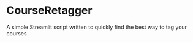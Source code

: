 # CourseRetagger
A simple Streamlit script written to quickly find the best way to tag your courses
